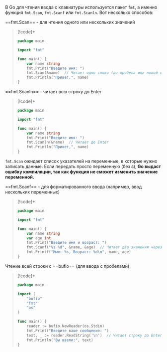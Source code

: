 В Go для чтения ввода с клавиатуры используется пакет `fmt`, а именно функция `fmt.Scan`, `fmt.Scanf` или `fmt.Scanln`. Вот несколько способов:

==fmt.Scan== - для чтения одного или нескольких значений
>[!code]+
>```go
> package main
> 
> import "fmt"
> 
> func main() {
>     var name string
>     fmt.Print("Введите имя: ")
>     fmt.Scan(&name)  // Читает одно слово (до пробела или новой строки)
>     fmt.Println("Привет,", name)
> }
>```

==fmt.Scanln== - читает всю строку до Enter

>[!code]+
>```go
> package main
> 
> import "fmt"
> 
> func main() {
>     var name string
>     fmt.Print("Введите имя: ")
>     fmt.Scanln(&name)  // Читает до Enter
>     fmt.Println("Привет,", name)
> }
>```

`fmt.Scan` ожидает список указателей на переменные, в которые нужно записать данные.
Если передать просто переменную (без `&`), **Go выдаст ошибку компиляции, так как функция не сможет изменить значение переменной.**

==fmt.Scanf== - для форматированного ввода (например, ввод нескольких переменных)
>[!code]+
>```go
> package main
> 
> import "fmt"
> 
> func main() {
>     var name string
>     var age int
>     fmt.Print("Введите имя и возраст: ")
>     fmt.Scanf("%s %d", &name, &age)  // Читает два значения через пробел
>     fmt.Printf("Имя: %s, Возраст: %d\n", name, age)
> }
>```

Чтение всей строки с ==bufio== (для ввода с пробелами)
>[!code]+
>```go
> package main
> 
> import (
>     "bufio"
>     "fmt"
>     "os"
> )
> 
> func main() {
>     reader := bufio.NewReader(os.Stdin)
>     fmt.Print("Введите ваше сообщение: ")
>     text, _ := reader.ReadString('\n')  // Читает строку до Enter
>     fmt.Println("Вы ввели:", text)
> }
>```